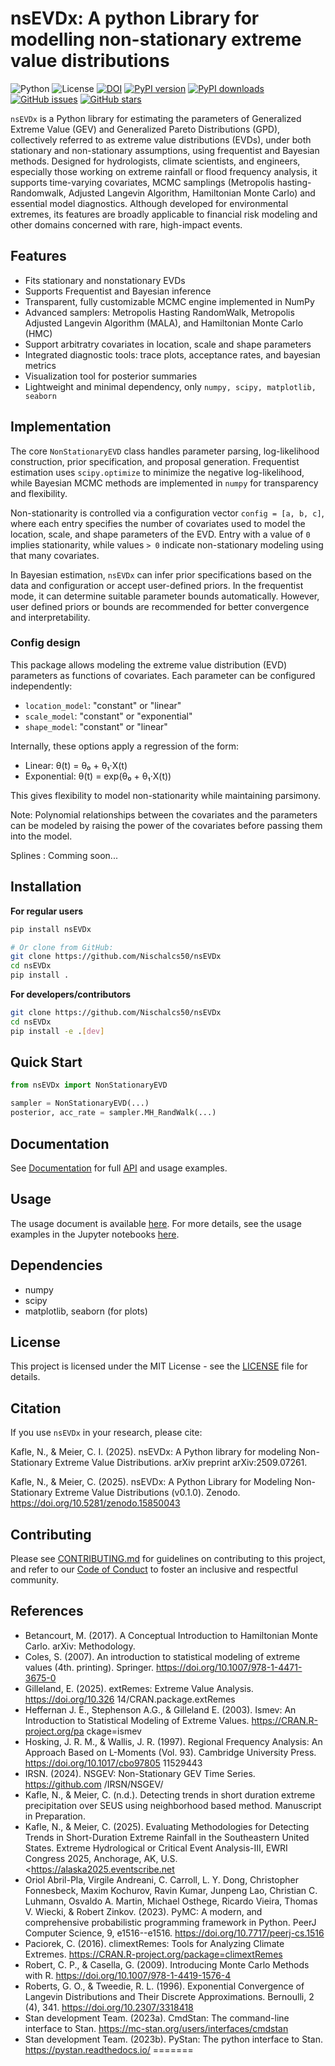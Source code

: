 # nsEVDx: A python Library for modelling non-stationary extreme value distributions

![Python](https://img.shields.io/badge/python-3.9%252B-blue) ![License](https://img.shields.io/badge/license-MIT-green)
[![DOI](https://zenodo.org/badge/DOI/10.5281/zenodo.15850043.svg)](https://doi.org/10.5281/zenodo.15850043)
[![PyPI version](https://img.shields.io/pypi/v/nsEVDx)](https://pypi.org/project/nsEVDx/)
[![PyPI downloads](https://pepy.tech/badge/nsEVDx)](https://pepy.tech/project/nsEVDx)
[![GitHub issues](https://img.shields.io/github/issues/nischalcs50/nsEVDx)](https://github.com/nischalcs50/nsEVDx/issues)
[![GitHub stars](https://img.shields.io/github/stars/nischalcs50/nsEVDx?style=social)](https://github.com/nischalcs50/nsEVDx)


`nsEVDx` is a Python library for estimating the parameters of Generalized Extreme Value (GEV) and Generalized Pareto Distributions (GPD), collectively referred to as extreme value distributions (EVDs), under both stationary and non-stationary assumptions, using frequentist and Bayesian methods. Designed for hydrologists, climate scientists, and engineers, especially those working on extreme rainfall or flood frequency analysis, it supports time-varying covariates, MCMC samplings (Metropolis hasting-Randomwalk, Adjusted Langevin Algorithm, Hamiltonian Monte Carlo) and essential model diagnostics. Although developed for environmental extremes, its features are broadly applicable to financial risk modeling and other domains concerned with rare, high-impact events.

## Features

-   Fits stationary and nonstationary EVDs
-   Supports Frequentist and Bayesian inference
-   Transparent, fully customizable MCMC engine implemented in NumPy
-   Advanced samplers: Metropolis Hasting RandomWalk, Metropolis Adjusted Langevin Algorithm (MALA), and Hamiltonian Monte Carlo (HMC)
-   Support arbitratry covariates in location, scale and shape parameters
-   Integrated diagnostic tools: trace plots, acceptance rates, and bayesian metrics
-   Visualization tool for posterior summaries
-   Lightweight and minimal dependency, only `numpy, scipy, matplotlib, seaborn`

## Implementation

The core `NonStationaryEVD` class handles parameter parsing, log-likelihood construction, prior specification, and proposal generation. Frequentist estimation uses `scipy.optimize` to minimize the negative log-likelihood, while Bayesian MCMC methods are implemented in `numpy` for transparency and flexibility.

Non-stationarity is controlled via a configuration vector `config = [a, b, c]`, where each entry specifies the number of covariates used to model the location, scale, and shape parameters of the EVD. Entry with a value of `0` implies stationarity, while values `> 0` indicate non-stationary modeling using that many covariates.

In Bayesian estimation, `nsEVDx` can infer prior specifications based on the data and configuration or accept user-defined priors. In the frequentist mode, it can determine suitable parameter bounds automatically. However, user defined priors or bounds are recommended for better convergence and interpretability.

### Config design

This package allows modeling the extreme value distribution (EVD) parameters as functions of covariates. Each parameter can be configured independently:

-   `location_model`: "constant" or "linear"
-   `scale_model`: "constant" or "exponential"
-   `shape_model`: "constant" or "linear"

Internally, these options apply a regression of the form:

-   Linear: θ(t) = θ₀ + θ₁·X(t)
-   Exponential: θ(t) = exp(θ₀ + θ₁·X(t))

This gives flexibility to model non-stationarity while maintaining parsimony.


Note: Polynomial relationships between the covariates and the parameters can be modeled by raising the power of the covariates before passing them into the model.

Splines : Comming soon...

## Installation

**For regular users**

``` bash
pip install nsEVDx  

# Or clone from GitHub:
git clone https://github.com/Nischalcs50/nsEVDx
cd nsEVDx
pip install .
```

**For developers/contributors**

``` bash
git clone https://github.com/Nischalcs50/nsEVDx
cd nsEVDx
pip install -e .[dev]
```

## Quick Start

``` python
from nsEVDx import NonStationaryEVD

sampler = NonStationaryEVD(...)
posterior, acc_rate = sampler.MH_RandWalk(...)
```

## Documentation

See [Documentation](docs/) for full [API](docs/API.md) and usage examples.

## Usage

The usage document is available [here](docs/usage.md). For more details, see the usage examples in the Jupyter notebooks [here](examples/).

## Dependencies

-   numpy
-   scipy
-   matplotlib, seaborn (for plots)

## License

This project is licensed under the MIT License - see the [LICENSE](LICENSE) file for details.

## Citation

If you use `nsEVDx` in your research, please cite:

Kafle, N., & Meier, C. I. (2025). nsEVDx: A Python library for modeling Non-Stationary Extreme Value Distributions. arXiv preprint arXiv:2509.07261.

Kafle, N., & Meier, C. (2025). nsEVDx: A Python Library for Modeling Non-Stationary Extreme Value Distributions (v0.1.0). Zenodo. https://doi.org/10.5281/zenodo.15850043

## Contributing

Please see [CONTRIBUTING.md](CONTRIBUTING.md) for guidelines on contributing to this project, and refer to our [Code of Conduct](CODE_OF_CONDUCT.md) to foster an inclusive and respectful community.

## References

-   Betancourt, M. (2017). A Conceptual Introduction to Hamiltonian Monte Carlo. arXiv: Methodology.
-    Coles, S. (2007). An introduction to statistical modeling of extreme values (4th. printing). Springer. <https://doi.org/10.1007/978-1-4471-3675-0>
-   Gilleland, E. (2025). extRemes: Extreme Value Analysis. <https://doi.org/10.326> 14/CRAN.package.extRemes
-   Heffernan J. E., Stephenson A.G., & Gilleland E. (2003). Ismev: An Introduction to Statistical Modeling of Extreme Values. <https://CRAN.R-project.org/pa> ckage=ismev
-   Hosking, J. R. M., & Wallis, J. R. (1997). Regional Frequency Analysis: An Approach Based on L-Moments (Vol. 93). Cambridge University Press. <https://doi.org/10.1017/cbo97805> 11529443
-   IRSN. (2024). NSGEV: Non-Stationary GEV Time Series. <https://github.com> /IRSN/NSGEV/
-   Kafle, N., & Meier, C. (n.d.). Detecting trends in short duration extreme precipitation over SEUS using neighborhood based method. Manuscript in Preparation.
-   Kafle, N., & Meier, C. (2025). Evaluating Methodologies for Detecting Trends in Short-Duration Extreme Rainfall in the Southeastern United States. Extreme Hydrological or Critical Event Analysis-III, EWRI Congress 2025, Anchorage, AK, U.S. <https://alaska2025.eventscribe.net
-   Oriol Abril-Pla, Virgile Andreani, C. Carroll, L. Y. Dong, Christopher Fonnesbeck, Maxim Kochurov, Ravin Kumar, Junpeng Lao, Christian C. Luhmann, Osvaldo A. Martin, Michael Osthege, Ricardo Vieira, Thomas V. Wiecki, & Robert Zinkov. (2023). PyMC: A modern, and comprehensive probabilistic programming framework in Python. PeerJ Computer Science, 9, e1516--e1516. <https://doi.org/10.7717/peerj-cs.1516>
-   Paciorek, C. (2016). climextRemes: Tools for Analyzing Climate Extremes. <https://CRAN.R-project.org/package=climextRemes>
-   Robert, C. P., & Casella, G. (2009). Introducing Monte Carlo Methods with R. <https://doi.org/10.1007/978-1-4419-1576-4>
-   Roberts, G. O., & Tweedie, R. L. (1996). Exponential Convergence of Langevin Distributions and Their Discrete Approximations. Bernoulli, 2 (4), 341. <https://doi.org/10.2307/3318418>
-   Stan development Team. (2023a). CmdStan: The command-line interface to Stan. <https://mc-stan.org/users/interfaces/cmdstan>
-   Stan development Team. (2023b). PyStan: The python interface to Stan. <https://pystan.readthedocs.io/>
=======

